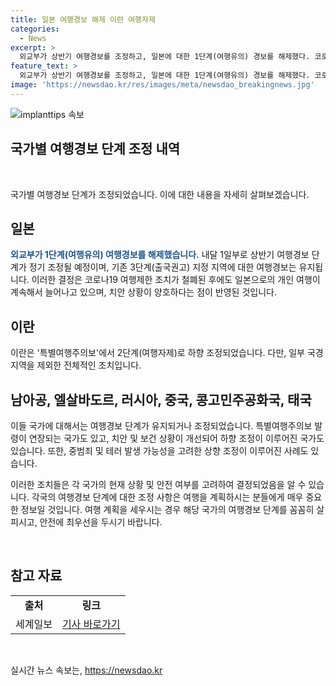 ```yaml
---
title: 일본 여행경보 해제 이란 여행자제
categories:
  - News
excerpt: >
  외교부가 상반기 여행경보를 조정하고, 일본에 대한 1단계(여행유의) 경보를 해제했다. 코로나19 여행제한 조치가 해제된 일본의 안전성과 개인 여행 증가를 고려하여 결정되었으며, 일부 국가의 여행경보는 조정되거나 유지되었다. 이란, 남아공, 엘살바도르, 러시아, 중국, 콩고민주공화국, 태국 등의 조치가 발표되었으며 스리랑카, 몽골, 세네갈은 상황 개선으로 1단계로 하향 조정되었으나 콜롬비아의 노르테 데 산탄데르 주는 상향 조정되었다.
feature_text: >
  외교부가 상반기 여행경보를 조정하고, 일본에 대한 1단계(여행유의) 경보를 해제했다. 코로나19 여행제한 조치가 해제된 일본의 안전성과 개인 여행 증가를 고려하여 결정되었으며, 일부 국가의 여행경보는 조정되거나 유지되었다. 이란, 남아공, 엘살바도르, 러시아, 중국, 콩고민주공화국, 태국 등의 조치가 발표되었으며 스리랑카, 몽골, 세네갈은 상황 개선으로 1단계로 하향 조정되었으나 콜롬비아의 노르테 데 산탄데르 주는 상향 조정되었다.
image: 'https://newsdao.kr/res/images/meta/newsdao_breakingnews.jpg'
---
```


<p><img src="https://newsdao.kr/res/images/meta/newsdao_breakingnews.jpg" alt="implanttips 속보" /></p>

<h2 data-ke-size="size26">국가별 여행경보 단계 조정 내역</h2>

<p data-ke-size="size16">&nbsp;</p>

<p>국가별 여행경보 단계가 조정되었습니다. 이에 대한 내용을 자세히 살펴보겠습니다.</p>

<h2>일본</h2>

<p><b><span style="color: #1a5490;">외교부가 1단계(여행유의) 여행경보를 해제했습니다.</span></b> 내달 1일부로 상반기 여행경보 단계가 정기 조정될 예정이며, 기존 3단계(출국권고) 지정 지역에 대한 여행경보는 유지됩니다. 이러한 결정은 코로나19 여행제한 조치가 철폐된 후에도 일본으로의 개인 여행이 계속해서 늘어나고 있으며, 치안 상황이 양호하다는 점이 반영된 것입니다.</p>

<h2>이란</h2>

<p>이란은 '특별여행주의보'에서 2단계(여행자제)로 하향 조정되었습니다. 다만, 일부 국경 지역을 제외한 전체적인 조치입니다.</p>

<h2>남아공, 엘살바도르, 러시아, 중국, 콩고민주공화국, 태국</h2>

<p>이들 국가에 대해서는 여행경보 단계가 유지되거나 조정되었습니다. 특별여행주의보 발령이 연장되는 국가도 있고, 치안 및 보건 상황이 개선되어 하향 조정이 이루어진 국가도 있습니다. 또한, 중범죄 및 테러 발생 가능성을 고려한 상향 조정이 이루어진 사례도 있습니다.</p>

<p>이러한 조치들은 각 국가의 현재 상황 및 안전 여부를 고려하여 결정되었음을 알 수 있습니다. 각국의 여행경보 단계에 대한 조정 사항은 여행을 계획하시는 분들에게 매우 중요한 정보일 것입니다. 여행 계획을 세우시는 경우 해당 국가의 여행경보 단계를 꼼꼼히 살피시고, 안전에 최우선을 두시기 바랍니다.</p>

<p data-ke-size="size16">&nbsp;</p>

<h2 data-ke-size="size26">참고 자료</h2>

<table>
<tbody>
<tr>
<td style="text-align: center; height: 17px;"><b>출처</b></td>
<td style="text-align: center; height: 17px;"><b>링크</b></td>
</tr>
<tr>
<td style="text-align: center; height: 17px;">세계일보</td>
<td style="text-align: center; height: 17px;"><a href="http://www.examplelink.com">기사 바로가기</a></td>
</tr>
</tbody>
</table>

<p data-ke-size="size16">&nbsp;</p>
실시간 뉴스 속보는, <a href="https://newsdao.kr" rel="dofollow">https://newsdao.kr</a>


